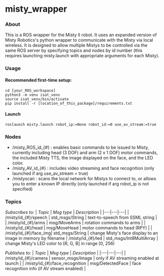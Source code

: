 # misty_wrapper
### About

This is a ROS wrapper for the Misty II robot. It uses an expanded version of Misty Robotics's python wrapper to communicate with the Misty via local wireless. It is designed to allow multiple Mistys to be controlled via the same ROS server by specifying topics and nodes by id number (this requires launching misty.launch with appropriate arguments for each Misty).  

### Usage
#### Recommended first-time setup:
```
cd [your_ROS_workspace]
python3 -m venv isat_venv
source isat_venv/bin/activate
pip install -r [location_of_this_package]/requirements.txt
```
#### Launch
`roslaunch misty.launch robot_ip:=None robot_id:=0 use_av_stream:=true`

### Nodes

* /misty_ROS_id_{#} : enables basic commands to be issued to Misty, currently including head (3 DOF) and arm (2 x 1 DOF) motor commands, the included Misty TTS, the image displayed on the face, and the LED color.
* /misty_AV_id_{#}  : includes video streaming and face recognition (only launched if arg use_av_stream = true)
* /mistyscan        : scans the local network for Mistys to connect to, or allows you to enter a known IP directly (only launched if arg robot_ip is not specified)

### Topics
_Subscribes to:_
| *Topic*               | *Msg type*        | *Description*  |
|---|---|---|
| /misty/id_{#}/speech  | std_msgs/String   | text-to-speech from SSML string  |
| /misty/id_{#}/arms    | msg/MoveArms      | rotation commands to arms  |
| /misty/id_{#}/head    | msg/MoveHead      | motor commands to head (RPY)  |
| /misty/id_{#}/face_img| std_msgs/String   | change Misty's face display to an image in memory by filename
| /misty/id_{#}/led     | std_msgs/Int8MultiArray | change Misty's LED color to \[R, G, B\] in range \[0, 256)

_Publishes to:_
| *Topic*               | *Msg type*        | *Description*  |
|---|---|---|
| /misty/id_{#}/camera  | sensor_msgs/Image | only if AV streaming enabled at launch  |
| /misty/id_{#}/face_recognition    | msg/DetectedFace   | face recognition info (if AV stream enabled)  |
